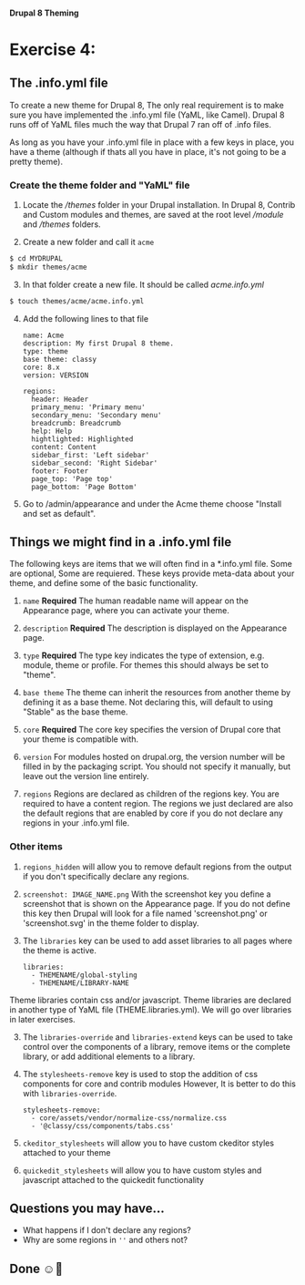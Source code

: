 #### Drupal 8 Theming

# Exercise 4: 

## The .info.yml file

To create a new theme for Drupal 8, The only real requirement is to make sure you have implemented the .info.yml file (YaML, like Camel). Drupal 8 runs off of YaML files much the way that Drupal 7 ran off of .info files.

As long as you have your .info.yml file in place with a few keys in place, you have a theme (although if thats all you have in place, it's not going to be a pretty theme).

### Create the theme folder and "YaML" file
1. Locate the _/themes_ folder in your Drupal installation. In Drupal 8, Contrib and Custom modules and themes, are saved at the root level _/module_ and _/themes_ folders.


2. Create a new folder and call it `acme`

```bash
$ cd MYDRUPAL
$ mkdir themes/acme                 
```
3. In that folder create a new file. It should be called _acme.info.yml_

```bash
$ touch themes/acme/acme.info.yml
```
4. Add the following lines to that file

	```
	name: Acme
	description: My first Drupal 8 theme.
	type: theme
	base theme: classy
	core: 8.x
	version: VERSION
	
	regions:
 	  header: Header
 	  primary_menu: 'Primary menu'
 	  secondary_menu: 'Secondary menu'
 	  breadcrumb: Breadcrumb
 	  help: Help
 	  hightlighted: Highlighted
 	  content: Content
 	  sidebar_first: 'Left sidebar'
 	  sidebar_second: 'Right Sidebar'
 	  footer: Footer
 	  page_top: 'Page top'
 	  page_bottom: 'Page Bottom'
	```
5. Go to /admin/appearance and under the Acme theme choose "Install and set as default".

## Things we might find in a .info.yml file
The following keys are items that we will often find in a *.info.yml file. Some are optional, Some are requiered. These keys provide meta-data about your theme, and define some of the basic functionality.

1. `name` **Required** 
The human readable name will appear on the Appearance page, where you can activate your theme.

2. `description` **Required** The description is displayed on the Appearance page.

3. `type` **Required** The type key indicates the type of extension, e.g. module, theme or profile. For themes this should always be set to "theme".
    
4. `base theme` The theme can inherit the resources from another theme by defining it as a base theme. Not declaring this, will default to using "Stable" as the base theme.
    
5. `core` **Required** The core key specifies the version of Drupal core that your theme is compatible with.
    
6. `version` For modules hosted on drupal.org, the version number will be filled in by the packaging script. You should not specify it manually, but leave out the version line entirely.

7. `regions` Regions are declared as children of the regions key. You are required to have a content region. The regions we just declared are also the default regions that are enabled by core if you do not declare any regions in your .info.yml file. 

### Other items
1. `regions_hidden` will allow you to remove default regions from the output if you don't specifically declare any regions.

1. `screenshot: IMAGE_NAME.png` With the screenshot key you define a screenshot that is shown on the Appearance page. If you do not define this key then Drupal will look for a file named 'screenshot.png' or  'screenshot.svg' in the theme folder to display.
    
2. The `libraries` key can be used to add asset libraries to all pages where the theme is active.
	
	```
	libraries:
	  - THEMENAME/global-styling
	  - THEMENAME/LIBRARY-NAME
	```
Theme libraries contain css and/or javascript. Theme libraries are declared in another type of YaML file (THEME.libraries.yml). We will go over libraries in later exercises.

3. The `libraries-override` and `libraries-extend` keys can be used to take control over the components of a library, remove items or the complete library, or add additional elements to a library.

4. The `stylesheets-remove` key is used to stop the addition of css components for core and contrib modules However, It is better to do this with `libraries-override`.

	```
	stylesheets-remove:
      - core/assets/vendor/normalize-css/normalize.css
      - '@classy/css/components/tabs.css'
	```
	
5. `ckeditor_stylesheets` will allow you to have custom ckeditor styles attached to your theme
6. `quickedit_stylesheets` will allow you to have custom styles and javascript attached to the quickedit functionality


## Questions you may have...
+ What happens if I don't declare any regions?
+ Why are some regions in `''` and others not?

## Done ☺